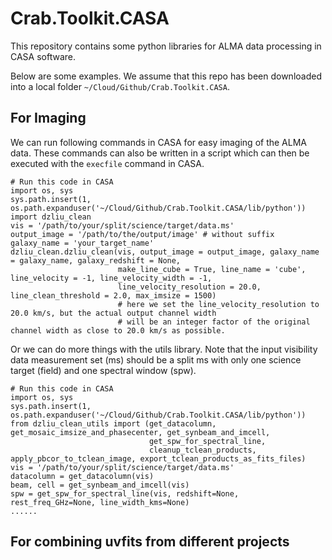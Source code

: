 # Crab.Toolkit.CASA

This repository contains some python libraries for ALMA data processing in CASA software.

Below are some examples. We assume that this repo has been downloaded into a local folder `~/Cloud/Github/Crab.Toolkit.CASA`. 

## For Imaging

We can run following commands in CASA for easy imaging of the ALMA data. These commands can also be written in a script which can then be executed with the `execfile` command in CASA. 
```
# Run this code in CASA
import os, sys 
sys.path.insert(1, os.path.expanduser('~/Cloud/Github/Crab.Toolkit.CASA/lib/python'))
import dzliu_clean
vis = '/path/to/your/split/science/target/data.ms'
output_image = '/path/to/the/output/image' # without suffix
galaxy_name = 'your_target_name'
dzliu_clean.dzliu_clean(vis, output_image = output_image, galaxy_name = galaxy_name, galaxy_redshift = None, 
                        make_line_cube = True, line_name = 'cube', line_velocity = -1, line_velocity_width = -1, 
                        line_velocity_resolution = 20.0, line_clean_threshold = 2.0, max_imsize = 1500)
                        # here we set the line_velocity_resolution to 20.0 km/s, but the actual output channel width
                        # will be an integer factor of the original channel width as close to 20.0 km/s as possible. 
```

Or we can do more things with the utils library. Note that the input visibility data measurement set (ms) should be a split ms with only one science target (field) and one spectral window (spw).  
```
# Run this code in CASA
import os, sys 
sys.path.insert(1, os.path.expanduser('~/Cloud/Github/Crab.Toolkit.CASA/lib/python'))
from dzliu_clean_utils import (get_datacolumn, get_mosaic_imsize_and_phasecenter, get_synbeam_and_imcell, 
                               get_spw_for_spectral_line, 
                               cleanup_tclean_products, apply_pbcor_to_tclean_image, export_tclean_products_as_fits_files)
vis = '/path/to/your/split/science/target/data.ms'
datacolumn = get_datacolumn(vis)
beam, cell = get_synbeam_and_imcell(vis)
spw = get_spw_for_spectral_line(vis, redshift=None, rest_freq_GHz=None, line_width_kms=None)
......
```



## For combining uvfits from different projects






